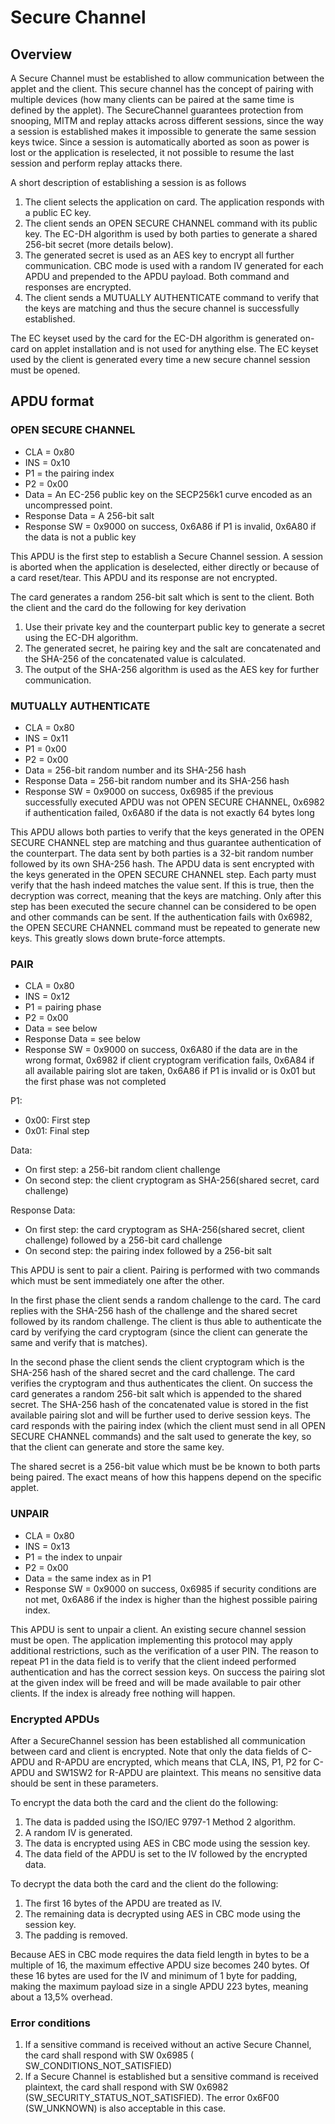 # Secure Channel

## Overview
A Secure Channel must be established to allow communication between the applet and the client. This secure channel has
the concept of pairing with multiple devices (how many clients can be paired at the same time is defined by the applet).
The SecureChannel guarantees protection from snooping, MITM and replay attacks across different sessions, since the way
a session is established makes it impossible to generate the same session keys twice. Since a session is automatically
aborted as soon as power is lost or the application is reselected, it not possible to resume the last session and
perform replay attacks there.

A short description of establishing a session is as follows

1. The client selects the application on card. The application responds with a public EC key.
2. The client sends an OPEN SECURE CHANNEL command with its public key. The EC-DH algorithm is used by both parties to 
   generate a shared 256-bit secret (more details below).
3. The generated secret is used as an AES key to encrypt all further communication. CBC mode is used with a random IV
generated for each APDU and prepended to the APDU payload. Both command and responses are encrypted.
4. The client sends a MUTUALLY AUTHENTICATE command to verify that the keys are matching and thus the secure channel is
successfully established.

The EC keyset used by the card for the EC-DH algorithm is generated on-card on applet installation and is not used
for anything else. The EC keyset used by the client is generated every time a new secure channel session must be 
opened.

## APDU format

### OPEN SECURE CHANNEL

* CLA = 0x80
* INS = 0x10
* P1 = the pairing index
* P2 = 0x00
* Data = An EC-256 public key on the SECP256k1 curve encoded as an uncompressed point.
* Response Data = A 256-bit salt
* Response SW = 0x9000 on success, 0x6A86 if P1 is invalid, 0x6A80 if the data is not a public key

This APDU is the first step to establish a Secure Channel session. A session is aborted when the application is deselected,
either directly or because of a card reset/tear. This APDU and its response are not encrypted.

The card generates a random 256-bit salt which is sent to the client. Both the client and the card do the following
for key derivation

1. Use their private key and the counterpart public key to generate a secret using the EC-DH algorithm.
2. The generated secret, he pairing key and the salt are concatenated and the SHA-256 of the concatenated value is 
   calculated.
3. The output of the SHA-256 algorithm is used as the AES key for further communication.

### MUTUALLY AUTHENTICATE

* CLA = 0x80
* INS = 0x11
* P1 = 0x00
* P2 = 0x00
* Data = 256-bit random number and its SHA-256 hash
* Response Data = 256-bit random number and its SHA-256 hash
* Response SW = 0x9000 on success, 0x6985 if the previous successfully executed APDU was not OPEN SECURE CHANNEL, 0x6982
if authentication failed, 0x6A80 if the data is not exactly 64 bytes long

This APDU allows both parties to verify that the keys generated in the OPEN SECURE CHANNEL step are matching and thus
guarantee authentication of the counterpart. The data sent by both parties is a 32-bit random number followed by its own
SHA-256 hash. The APDU data is sent encrypted with the keys generated in the OPEN SECURE CHANNEL step. Each party must
verify that the hash indeed matches the value sent. If this is true, then the decryption was correct, meaning that the
keys are matching. Only after this step has been executed the secure channel can be considered to be open and other 
commands can be sent. If the authentication fails with 0x6982, the OPEN SECURE CHANNEL command must be repeated to
generate new keys. This greatly slows down brute-force attempts.

### PAIR

* CLA = 0x80
* INS = 0x12
* P1 = pairing phase
* P2 = 0x00
* Data = see below
* Response Data = see below
* Response SW = 0x9000 on success, 0x6A80 if the data are in the wrong format, 0x6982 if client cryptogram verification 
fails, 0x6A84 if all available pairing slot are taken, 0x6A86 if P1 is invalid or is 0x01 but the first phase was not 
completed

P1:
* 0x00: First step
* 0x01: Final step

Data:
* On first step: a 256-bit random client challenge
* On second step: the client cryptogram as SHA-256(shared secret, card challenge)

Response Data:
* On first step: the card cryptogram as SHA-256(shared secret, client challenge) followed by a 256-bit card challenge
* On second step: the pairing index followed by a 256-bit salt

This APDU is sent to pair a client. Pairing is performed with two commands which must be sent immediately one after the
other. 

In the first phase the client sends a random challenge to the card. The card replies with the SHA-256 hash of the
challenge and the shared secret followed by its random challenge. The client is thus able to authenticate the card by
verifying the card cryptogram (since the client can generate the same and verify that is matches).

In the second phase the client sends the client cryptogram which is the SHA-256 hash of the shared secret and the card
challenge. The card verifies the cryptogram and thus authenticates the client. On success the card generates a random
256-bit salt which is appended to the shared secret. The SHA-256 hash of the concatenated value is stored in the fist
available pairing slot and will be further used to derive session keys. The card responds with the pairing index (which
the client must send in all OPEN SECURE CHANNEL commands) and the salt used to generate the key, so that the client can
generate and store the same key.

The shared secret is a 256-bit value which must be be known to both parts being paired. The exact means of how this
happens depend on the specific applet.

### UNPAIR

* CLA = 0x80
* INS = 0x13
* P1 = the index to unpair
* P2 = 0x00
* Data = the same index as in P1
* Response SW = 0x9000 on success, 0x6985 if security conditions are not met, 0x6A86 if the index is higher than the
  highest possible pairing index.

This APDU is sent to unpair a client. An existing secure channel session must be open. The application implementing this
protocol may apply additional restrictions, such as the verification of a user PIN. The reason to repeat P1 in the data
field is to verify that the client indeed performed authentication and has the correct session keys. On success the
pairing slot at the given index will be freed and will be made available to pair other clients. If the index is already
free nothing will happen.

### Encrypted APDUs

After a SecureChannel session has been established all communication between card and client is encrypted. Note
that only the data fields of C-APDU and R-APDU are encrypted, which means that CLA, INS, P1, P2 for C-APDU and SW1SW2 for
R-APDU are plaintext. This means no sensitive data should be sent in these parameters.

To encrypt the data both the card and the client do the following:

1. The data is padded using the ISO/IEC 9797-1 Method 2 algorithm.
2. A random IV is generated.
3. The data is encrypted using AES in CBC mode using the session key.
4. The data field of the APDU is set to the IV followed by the encrypted data.

To decrypt the data both the card and the client do the following:

1. The first 16 bytes of the APDU are treated as IV.
2. The remaining data is decrypted using AES in CBC mode using the session key.
3. The padding is removed.

Because AES in CBC mode requires the data field length in bytes to be a multiple of 16, the maximum effective APDU
size becomes 240 bytes. Of these 16 bytes are used for the IV and minimum of 1 byte for padding, making the maximum
payload size in a single APDU 223 bytes, meaning about a 13,5% overhead.

### Error conditions

1. If a sensitive command is received without an active Secure Channel, the card shall respond with SW 0x6985 (
SW_CONDITIONS_NOT_SATISFIED)
2. If a Secure Channel is established but a sensitive command is received plaintext, the card shall respond with
SW 0x6982 (SW_SECURITY_STATUS_NOT_SATISFIED). The error 0x6F00 (SW_UNKNOWN) is also acceptable in this case.